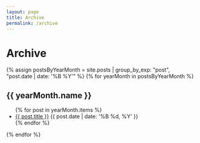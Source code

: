 ```yaml
---
layout: page
title: Archive
permalink: /archive
---
```


# Archive

{% assign postsByYearMonth = site.posts | group_by_exp: "post", "post.date | date: '%B %Y'" %}
{% for yearMonth in postsByYearMonth %}
  <h2>{{ yearMonth.name }}</h2>
  <ul>
    {% for post in yearMonth.items %}
      <li>
        <a href="{{ site.baseurl }}{{ post.url }}">{{ post.title }}</a>
        <span class="small">{{ post.date | date: '%B %d, %Y' }}</span>
      </li>
    {% endfor %}
  </ul>
{% endfor %}
